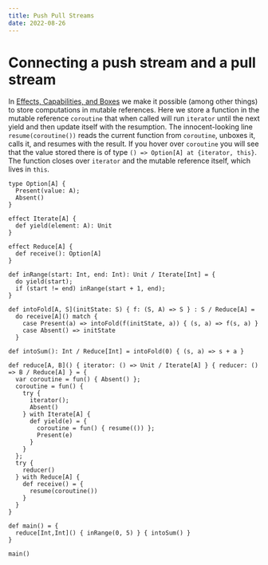 ```yaml
---
title: Push Pull Streams
date: 2022-08-26
---
```


# Connecting a push stream and a pull stream

In
[Effects, Capabilities, and Boxes](https://se.cs.uni-tuebingen.de/publications/brachthaeuser22effects/)
we make it possible (among other things) to store computations in mutable
references. Here we store a function in the mutable reference `coroutine` that
when called will run `iterator` until the next yield and then update itself with
the resumption. The innocent-looking line `resume(coroutine())` reads the
current function from `coroutine`, unboxes it, calls it, and resumes with the
result. If you hover over `coroutine` you will see that the value stored there
is of type `() => Option[A] at {iterator, this}`. The function closes over
`iterator` and the mutable reference itself, which lives in `this`.

```
type Option[A] {
  Present(value: A);
  Absent()
}

effect Iterate[A] {
  def yield(element: A): Unit
}

effect Reduce[A] {
  def receive(): Option[A]
}

def inRange(start: Int, end: Int): Unit / Iterate[Int] = {
  do yield(start);
  if (start != end) inRange(start + 1, end);
}

def intoFold[A, S](initState: S) { f: (S, A) => S } : S / Reduce[A] =
  do receive[A]() match {
    case Present(a) => intoFold(f(initState, a)) { (s, a) => f(s, a) }
    case Absent() => initState
  }

def intoSum(): Int / Reduce[Int] = intoFold(0) { (s, a) => s + a }

def reduce[A, B]() { iterator: () => Unit / Iterate[A] } { reducer: () => B / Reduce[A] } = {
  var coroutine = fun() { Absent() };
  coroutine = fun() {
    try {
      iterator();
      Absent()
    } with Iterate[A] {
      def yield(e) = {
        coroutine = fun() { resume(()) };
        Present(e)
      }
    }
  };
  try {
    reducer()
  } with Reduce[A] {
    def receive() = {
      resume(coroutine())
    }
  }
}

def main() = {
  reduce[Int,Int]() { inRange(0, 5) } { intoSum() }
}
```

```effekt:repl
main()
```
